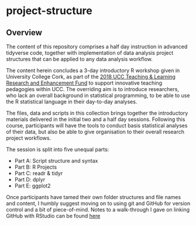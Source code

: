 # project-structure

## Overview

The content of this repository comprises a half day instruction in advanced tidyverse code, 
together with implementation of data analysis project structures that can be applied to any data analysis workflow.

The content herein concludes a 3-day introductory R workshop given in University College Cork, 
as part of the [2018 UCC Teaching & Learning Research and Enhancement Fund](https://www.ucc.ie/en/teachlearn/projects/tlrefund/ "Link to the UCC grant") 
to support innovative teaching pedagogies within UCC. The overriding aim is to introduce researchers, who lack an overall background in statistical programming, 
to be able to use the R statistical language in their day-to-day analyses.

The files, data and scripts in this collection brings together the introductory materials delivered in the initial two and a half day sessions. 
Following this course, participants will have the tools to conduct basis statistical analyses of their data, 
but also be able to give organisation to their overall research project workflows.

The session is split into five unequal parts:
+ Part A: Script structure and syntax
+ Part B: R Projects
+ Part C: readr & tidyr
+ Part D: dplyr
+ Part E: ggplot2

Once participants have tamed their own folder structures and file names and content, I humbly suggest moving on to using git and GitHub for 
version control and a bit of piece-of-mind. Notes to a walk-through I gave on linking GitHub with RStudio can be found
[here](https://github.com/bapalmer/reproducible-workflows/blob/master/afternoon_session/docs/2018-11-01_Github_to_RStudio.pdf) 